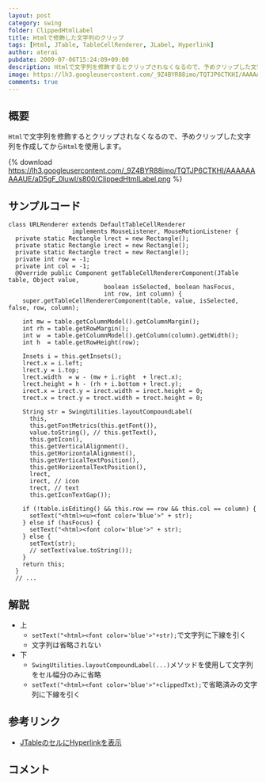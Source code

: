```yaml
---
layout: post
category: swing
folder: ClippedHtmlLabel
title: Htmlで修飾した文字列のクリップ
tags: [Html, JTable, TableCellRenderer, JLabel, Hyperlink]
author: aterai
pubdate: 2009-07-06T15:24:09+09:00
description: Htmlで文字列を修飾するとクリップされなくなるので、予めクリップした文字列を作成してからHtmlを使用します。
image: https://lh3.googleusercontent.com/_9Z4BYR88imo/TQTJP6CTKHI/AAAAAAAAAUE/aD5gF_0luwI/s800/ClippedHtmlLabel.png
comments: true
---
```

## 概要
`Html`で文字列を修飾するとクリップされなくなるので、予めクリップした文字列を作成してから`Html`を使用します。

{% download https://lh3.googleusercontent.com/_9Z4BYR88imo/TQTJP6CTKHI/AAAAAAAAAUE/aD5gF_0luwI/s800/ClippedHtmlLabel.png %}

## サンプルコード
<pre class="prettyprint"><code>class URLRenderer extends DefaultTableCellRenderer
                  implements MouseListener, MouseMotionListener {
  private static Rectangle lrect = new Rectangle();
  private static Rectangle irect = new Rectangle();
  private static Rectangle trect = new Rectangle();
  private int row = -1;
  private int col = -1;
  @Override public Component getTableCellRendererComponent(JTable table, Object value,
                           boolean isSelected, boolean hasFocus,
                           int row, int column) {
    super.getTableCellRendererComponent(table, value, isSelected, false, row, column);

    int mw = table.getColumnModel().getColumnMargin();
    int rh = table.getRowMargin();
    int w  = table.getColumnModel().getColumn(column).getWidth();
    int h  = table.getRowHeight(row);

    Insets i = this.getInsets();
    lrect.x = i.left;
    lrect.y = i.top;
    lrect.width  = w - (mw + i.right  + lrect.x);
    lrect.height = h - (rh + i.bottom + lrect.y);
    irect.x = irect.y = irect.width = irect.height = 0;
    trect.x = trect.y = trect.width = trect.height = 0;

    String str = SwingUtilities.layoutCompoundLabel(
      this,
      this.getFontMetrics(this.getFont()),
      value.toString(), // this.getText(),
      this.getIcon(),
      this.getVerticalAlignment(),
      this.getHorizontalAlignment(),
      this.getVerticalTextPosition(),
      this.getHorizontalTextPosition(),
      lrect,
      irect, // icon
      trect, // text
      this.getIconTextGap());

    if (!table.isEditing() &amp;&amp; this.row == row &amp;&amp; this.col == column) {
      setText("&lt;html&gt;&lt;u&gt;&lt;font color='blue'&gt;" + str);
    } else if (hasFocus) {
      setText("&lt;html&gt;&lt;font color='blue'&gt;" + str);
    } else {
      setText(str);
      // setText(value.toString());
    }
    return this;
  }
  // ...
</code></pre>

## 解説
- 上
    - `setText("<html><font color='blue'>"+str);`で文字列に下線を引く
    - 文字列は省略されない
- 下
    - `SwingUtilities.layoutCompoundLabel(...)`メソッドを使用して文字列をセル幅分のみに省略
    - `setText("<html><font color='blue'>"+clippedTxt);`で省略済みの文字列に下線を引く

<!-- dummy comment line for breaking list -->

## 参考リンク
- [JTableのセルにHyperlinkを表示](https://ateraimemo.com/Swing/HyperlinkInTableCell.html)

<!-- dummy comment line for breaking list -->

## コメント
